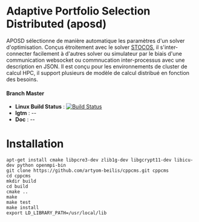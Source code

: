 # Adaptive Portfolio Selection Distributed (aposd)

APOSD sélectionne de manière automatique les paramètres d'un solver d'optimisation. Conçus étroitement avec le solver [STOCOS](https://github.com/Jxtopher/stocos), il s'inter-connecter facilement à d'autres solver ou simulateur par le biais d'une communication websocket ou commnucation inter-processus avec une description en JSON. Il est conçu pour les environnements de cluster de calcul HPC, il support plusieurs de modèle de calcul distribué en fonction des besoins.

#### Branch Master 
- **Linux Build Status** : [![Build Status](https://travis-ci.org/Jxtopher/aposd.svg?branch=master)](https://travis-ci.org/Jxtopher/aposd)
- **lgtm** : --
- **Doc** : --

# Installation

	
~~~~
apt-get install cmake libpcre3-dev zlib1g-dev libgcrypt11-dev libicu-dev python openmpi-bin
git clone https://github.com/artyom-beilis/cppcms.git cppcms
cd cppcms
mkdir build
cd build
cmake ..
make
make test
make install
export LD_LIBRARY_PATH=/usr/local/lib
~~~~

